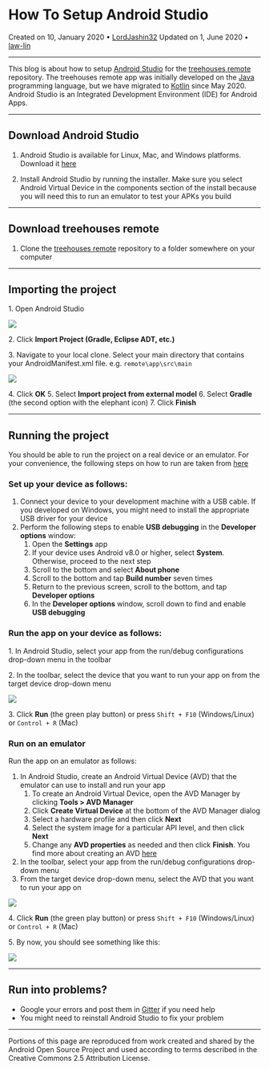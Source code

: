# How To Setup Android Studio 

Created on 10, January 2020 • [LordJashin32](https://github.com/LordJashin32)
Updated on 1, June 2020 • [law-lin](https://github.com/law-lin)

---

This blog is about how to setup [Android Studio](https://en.wikipedia.org/wiki/Android_Studio) for the [treehouses remote](https://github.com/treehouses/remote) repository.
The treehouses remote app was initially developed on the [Java](https://en.wikipedia.org/wiki/Java_%28programming_language%29) programming language, but we have migrated to [Kotlin](https://en.wikipedia.org/wiki/Kotlin_%28programming_language%29) since May 2020. Android Studio is an Integrated Development Environment (IDE) for Android Apps. 

---

## Download Android Studio

1. Android Studio is available for Linux, Mac, and Windows platforms. Download it [here](https://developer.android.com/studio)

1. Install Android Studio by running the installer. Make sure you select Android Virtual Device in the components section of the install because you will need this to run an emulator to test your APKs you build

---

## Download treehouses remote 

1. Clone the [treehouses remote](https://github.com/treehouses/remote) repository to a folder somewhere on your computer

---

## Importing the project

1\. Open Android Studio
 
![](./images/20200105-android-studio.png)

2\. Click **Import Project (Gradle, Eclipse ADT, etc.)**

3\. Navigate to your local clone. Select your main directory that contains your AndroidManifest.xml file. e.g. `remote\app\src\main`
 
![](./images/20200105-import-project.png)
 
4\. Click **OK**
5\. Select **Import project from external model**
6\. Select **Gradle** (the second option with the elephant icon)
7\. Click **Finish**
 
---

## Running the project

You should be able to run the project on a real device or an emulator. For your convenience, the following steps on how to run are taken from [here](https://developer.android.com/training/basics/firstapp/running-app)

### Set up your device as follows:
1. Connect your device to your development machine with a USB cable. If you developed on Windows, you might need to install the appropriate USB driver for your device
1. Perform the following steps to enable **USB debugging** in the **Developer options** window:
    1. Open the **Settings** app
    1. If your device uses Android v8.0 or higher, select **System**. Otherwise, proceed to the next step
    1. Scroll to the bottom and select **About phone**
    1. Scroll to the bottom and tap **Build number** seven times
    1. Return to the previous screen, scroll to the bottom, and tap **Developer options**
    1. In the **Developer options** window, scroll down to find and enable **USB debugging**
 
### Run the app on your device as follows:
1\. In Android Studio, select your app from the run/debug configurations drop-down menu in the toolbar

2\. In the toolbar, select the device that you want to run your app on from the target device drop-down menu

![](./images/20200601-device-dropdown.png)

3\. Click **Run** \(the green play button\) or press `Shift + F10` \(Windows/Linux\) or `Control + R` \(Mac\)
 
### Run on an emulator

Run the app on an emulator as follows:

1. In Android Studio, create an Android Virtual Device (AVD) that the emulator can use to install and run your app
    1. To create an Android Virtual Device, open the AVD Manager by clicking **Tools > AVD Manager**
    1. Click **Create Virtual Device** at the bottom of the AVD Manager dialog
    1. Select a hardware profile and then click **Next**
    1. Select the system image for a particular API level, and then click **Next**
    1. Change any **AVD properties** as needed and then click **Finish**. You find more about creating an AVD [here](https://developer.android.com/studio/run/managing-avds#createavd) 
1. In the toolbar, select your app from the run/debug configurations drop-down menu
1. From the target device drop-down menu, select the AVD that you want to run your app on

![](./images/20200601-device-dropdown.png)

4\. Click **Run** \(the green play button\) or press `Shift + F10` \(Windows/Linux\) or `Control + R` \(Mac\)   

5\. By now, you should see something like this:

![](./images/20200105-run-apk.png)

---

## Run into problems?

 * Google your errors and post them in [Gitter](https://treehouses.io/#!pages/chat.md) if you need help
 * You might need to reinstall Android Studio to fix your problem

---

Portions of this page are reproduced from work created and shared by the Android Open Source Project and used according to terms described in the Creative Commons 2.5 Attribution License.